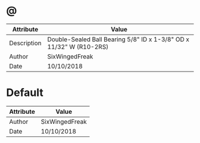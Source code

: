 # @
| Attribute | Value |
| ---  | ---     |
| Description | Double-Sealed Ball Bearing 5/8&quot; ID x 1-3/8&quot; OD x 11/32&quot; W (R10-2RS) |
| Author | SixWingedFreak |
| Date | 10/10/2018 |
# Default
| Attribute | Value |
| ---  | ---     |
| Author | SixWingedFreak |
| Date | 10/10/2018 |
